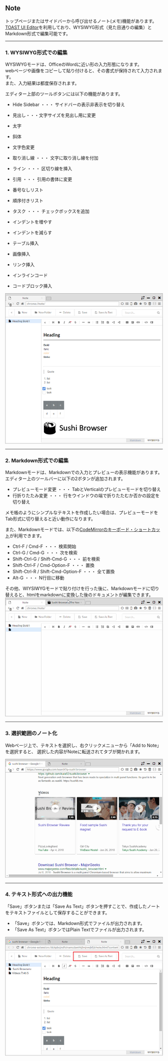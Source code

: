 ## Note

トップページまたはサイドバーから呼び出せるノート(メモ)機能があります。  
[TOAST UI Editor](http://ui.toast.com/tui-editor/)を利用しており、WYSIWYG形式（見た目通りの編集）とMarkdown形式で編集可能です。

*********

### 1. WYSIWYG形式での編集

WYSIWYGモードは、OfficeのWordに近い形の入力形態になります。  
webページや画像をコピーして貼り付けると、その書式が保持されて入力されます。  
また、入力結果は都度保存されます。  

エディター上部のツールボタンには以下の機能があります。

- Hide Sidebar ・・・ サイドバーの表示非表示を切り替え


- 見出し・・・文字サイズを見出し用に変更
- 太字
- 斜体
- 文字色変更
- 取り消し線 ・・・ 文字に取り消し線を付加


- ライン ・・・ 区切り線を挿入
- 引用 ・・・ 引用の書体に変更


- 番号なしリスト
- 順序付きリスト
- タスク ・・・ チェックボックスを追加
- インデントを増やす
- インデントを減らす


- テーブル挿入
- 画像挿入
- リンク挿入


- インラインコード
- コードブロック挿入

![note-wysiwyg](img/note-wysiwyg.png)

*********

### 2. Markdown形式での編集

Markdownモードは、Markdownでの入力とプレビューの表示機能があります。  
エディター上のツールバーに以下の2ボタンが追加されます。
- プレビューモード変更 ・・・ TabとVerticalのプレビューモードを切り替え
- 行折りたたみ変更 ・・・ 行をウインドウの端で折りたたむか否かの設定を切り替え

メモ帳のようにシンプルなテキストを作成したい場合は、プレビューモードをTab形式に切り替えると近い動作になります。  

また、Markdownモードでは、以下の[CodeMirrorのキーボード・ショートカット](https://codemirror.net/demo/search.html)が利用できます。

- Ctrl-F / Cmd-F ・・・ 検索開始
- Ctrl-G / Cmd-G ・・・ 次を検索
- Shift-Ctrl-G / Shift-Cmd-G ・・・ 前を検索
- Shift-Ctrl-F / Cmd-Option-F ・・・ 置換
- Shift-Ctrl-R / Shift-Cmd-Option-F ・・・ 全て置換
- Alt-G ・・・ N行目に移動

その他、WIYSIWYGモードで貼り付けを行った後に、Markdownモードに切り替えると、htmlをmarkdownに変換した後のドキュメントが編集できます。  
![note-markdown](img/note-markdown.gif)

*********

### 3. 選択範囲のノート化

Webページ上で、テキストを選択し、右クリックメニューから「Add to Note」を選択すると、
選択した内容がNoteに転送されてタブが開かれます。

![note-selection](img/note-selection.gif)

*********

### 4. テキスト形式への出力機能

「Save」ボタンまたは「Save As Text」ボタンを押すことで、作成したノートをテキストファイルとして保存することができます。

- 「Save」ボタンでは、Markdown形式でファイルが出力されます。  
- 「Save As Text」ボタンではPlain Textでファイルが出力されます。

![note-save](img/note-save.png)
